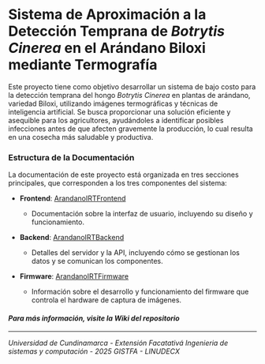 # Sistema de Aproximación a la Detección Temprana de *Botrytis Cinerea* en el Arándano Biloxi mediante Termografía

Este proyecto tiene como objetivo desarrollar un sistema de bajo costo para la detección temprana del hongo *Botrytis Cinerea* en plantas de arándano, variedad Biloxi, utilizando imágenes termográficas y técnicas de inteligencia artificial. Se busca proporcionar una solución eficiente y asequible para los agricultores, ayudándoles a identificar posibles infecciones antes de que afecten gravemente la producción, lo cual resulta en una cosecha más saludable y productiva.

### Estructura de la Documentación

La documentación de este proyecto está organizada en tres secciones principales, que corresponden a los tres componentes del sistema:

- **Frontend**: [ArandanoIRTFrontend](https://github.com/rfgrona/ArandanoIRTFrontend)
  - Documentación sobre la interfaz de usuario, incluyendo su diseño y funcionamiento.
  
- **Backend**: [ArandanoIRTBackend](https://github.com/rfgrona/ArandanoIRTBackend)
  - Detalles del servidor y la API, incluyendo cómo se gestionan los datos y se comunican los componentes.

- **Firmware**: [ArandanoIRTFirmware](https://github.com/rfgrona/ArandanoIRTFirmware)
  - Información sobre el desarrollo y funcionamiento del firmware que controla el hardware de captura de imágenes.

#### *Para más información, visite la Wiki del repositorio*
---
*Universidad de Cundinamarca - Extensión Facatativá*
*Ingenieria de sistemas y computación - 2025*
*GISTFA - LINUDECX*
